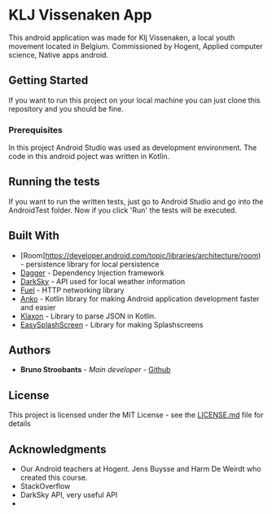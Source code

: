 # KLJ Vissenaken App

This android application was made for Klj Vissenaken, a local youth movement located in Belgium.
Commissioned by Hogent, Applied computer science, Native apps android.

## Getting Started

If you want to run this project on your local machine you can just clone this repository and you should be fine.

### Prerequisites

In this project Android Studio was used as development environment.
The code in this android poject was written in Kotlin.

## Running the tests

If you want to run the written tests, just go to Android Studio and go into the AndroidTest folder. Now if you click 'Run' the tests will be executed.


## Built With

* [Room]https://developer.android.com/topic/libraries/architecture/room) - persistence library for local persistence
* [Dagger](https://google.github.io/dagger/) - Dependency Injection framework
* [DarkSky](https://darksky.net/dev) - API used for local weather information
* [Fuel](https://github.com/kittinunf/Fuel) - HTTP networking library
* [Anko](https://github.com/Kotlin/anko) - Kotlin library for making Android application development faster and easier 
* [Klaxon](https://github.com/cbeust/klaxon) -  Library to parse JSON in Kotlin.
* [EasySplashScreen](https://github.com/pantrif/EasySplashScreen) - Library for making Splashscreens


## Authors

* **Bruno Stroobants** - *Main developer* - [Github](https://github.com/BrunoStr)

## License

This project is licensed under the MIT License - see the [LICENSE.md](LICENSE.md) file for details

## Acknowledgments
* Our Android teachers at Hogent. Jens Buysse and Harm De Weirdt who created this course.
* StackOverflow 
* DarkSky API, very useful API
* 
